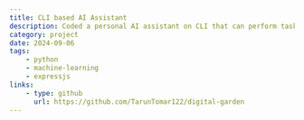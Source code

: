 ```yaml
---
title: CLI based AI Assistant
description: Coded a personal AI assistant on CLI that can perform tasks like sending emails, searching the web, and playing music.
category: project
date: 2024-09-06
tags: 
    - python
    - machine-learning
    - expressjs
links:
    - type: github
      url: https://github.com/TarunTomar122/digital-garden
---
```


